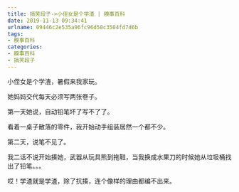 ```yaml
---
title: 搞笑段子->小侄女是个学渣 | 糗事百科
date: 2019-11-13 09:34:41
urlname: 09446c2e535a96fc96d50c3504fd7d6b
tags: 
- 糗事百科
categories:
- 糗事百科
- 搞笑段子
---
```

小侄女是个学渣，暑假来我家玩。

她妈妈交代每天必须写两张卷子。

第一天她说，自动铅笔坏了写不了了。

看着一桌子散落的零件，我开始动手组装居然一个都不少。

第二天，说笔不见了。

我二话不说开始揍她，武器从玩具熊到拖鞋，当我换成水果刀的时候她从垃圾桶找出了铅笔。。。

哎！学渣就是学渣，除了抗揍，连个像样的理由都编不出来。


